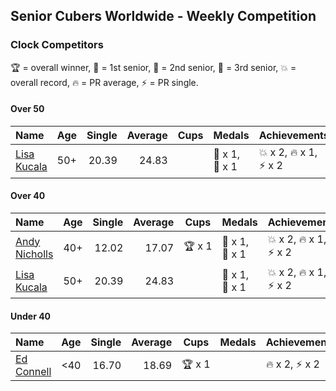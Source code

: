 ## Senior Cubers Worldwide - Weekly Competition
### Clock Competitors

🏆 = overall winner, 🥇 = 1st senior, 🥈 = 2nd senior, 🥉 = 3rd senior, 💥 = overall record, 🔥 = PR average, ⚡ = PR single.

#### Over 50

| Name | Age | Single | Average | Cups | Medals | Achievements |
| :-- | :--: | --: | --: | :--: | :-- | :-- |
| [Lisa Kucala](../../persons/lisa_kucala/clock.md) | 50+ | 20.39 | 24.83 |  | <span style="white-space: nowrap">🥇 x 1</span>, <span style="white-space: nowrap">🥈 x 1</span> | <span style="white-space: nowrap">💥 x 2</span>, <span style="white-space: nowrap">🔥 x 1</span>, <span style="white-space: nowrap">⚡ x 2</span> |

#### Over 40

| Name | Age | Single | Average | Cups | Medals | Achievements |
| :-- | :--: | --: | --: | :--: | :-- | :-- |
| [Andy Nicholls](../../persons/andy_nicholls/clock.md) | 40+ | 12.02 | 17.07 | <span style="white-space: nowrap">🏆 x 1</span> | <span style="white-space: nowrap">🥇 x 1</span>, <span style="white-space: nowrap">🥈 x 1</span> | <span style="white-space: nowrap">💥 x 2</span>, <span style="white-space: nowrap">🔥 x 1</span>, <span style="white-space: nowrap">⚡ x 2</span> |
| [Lisa Kucala](../../persons/lisa_kucala/clock.md) | 50+ | 20.39 | 24.83 |  | <span style="white-space: nowrap">🥇 x 1</span>, <span style="white-space: nowrap">🥈 x 1</span> | <span style="white-space: nowrap">💥 x 2</span>, <span style="white-space: nowrap">🔥 x 1</span>, <span style="white-space: nowrap">⚡ x 2</span> |

#### Under 40

| Name | Age | Single | Average | Cups | Medals | Achievements |
| :-- | :--: | --: | --: | :--: | :-- | :-- |
| [Ed Connell](../../persons/ed_connell/clock.md) | <40 | 16.70 | 18.69 | <span style="white-space: nowrap">🏆 x 1</span> |  | <span style="white-space: nowrap">🔥 x 2</span>, <span style="white-space: nowrap">⚡ x 2</span> |


<!-- Global site tag (gtag.js) - Google Analytics -->
<script async src="https://www.googletagmanager.com/gtag/js?id=UA-86348435-3"></script>
<script>window.dataLayer = window.dataLayer || []; function gtag() {dataLayer.push(arguments);} gtag('js', new Date()); gtag('config', 'UA-86348435-3');</script>
